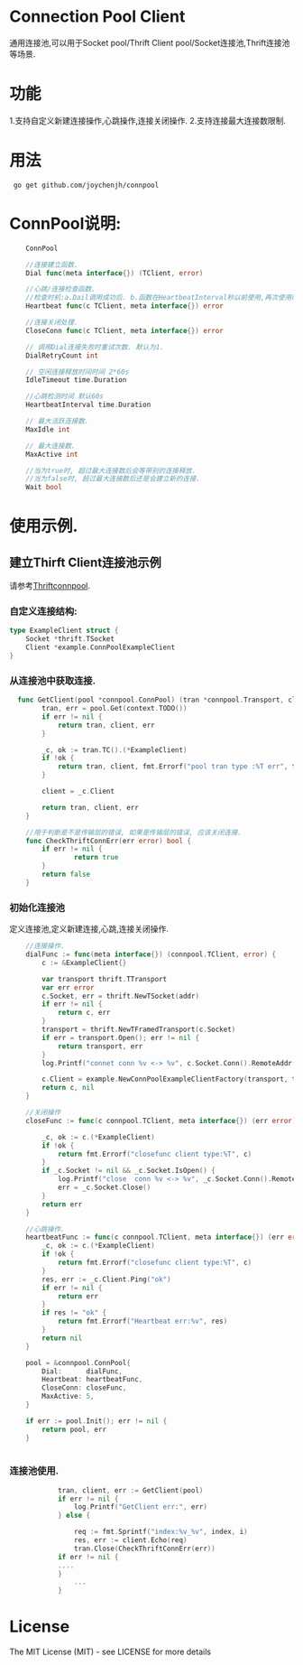 

# Connection Pool Client

   通用连接池,可以用于Socket pool/Thrift Client pool/Socket连接池,Thrift连接池等场景.


# 功能

  1.支持自定义新建连接操作,心跳操作,连接关闭操作.
  2.支持连接最大连接数限制.

# 用法

     go get github.com/joychenjh/connpool


# ConnPool说明:

```go
    ConnPool

	//连接建立函数.
	Dial func(meta interface{}) (TClient, error)

	//心跳/连接检查函数.
	//检查时机:a.Dail调用成功后. b.函数在HeartbeatInterval秒以前使用,再次使用时. c.保障MaxIdle个连接可用.
	Heartbeat func(c TClient, meta interface{}) error

	//连接关闭处理.
	CloseConn func(c TClient, meta interface{}) error

	// 调用Dial连接失败时重试次数. 默认为1.
	DialRetryCount int

	// 空闲连接释放时间时间 2*60s
	IdleTimeout time.Duration

	//心跳检测时间 默认60s
	HeartbeatInterval time.Duration

	// 最大活跃连接数.
	MaxIdle int

	// 最大连接数.
	MaxActive int

	//当为true时, 超过最大连接数后会等带别的连接释放.
	//当为false时, 超过最大连接数后还是会建立新的连接.
	Wait bool
```


# 使用示例.

## 建立Thirft Client连接池示例
  请参考[Thriftconnpool](https://github.com/joychenjh/connpool/tree/master/example/thriftconnpool).


### 自定义连接结构:

```go
type ExampleClient struct {
	Socket *thrift.TSocket
	Client *example.ConnPoolExampleClient
}

```

### 从连接池中获取连接.

```go
  func GetClient(pool *connpool.ConnPool) (tran *connpool.Transport, client *example.ConnPoolExampleClient, err error) {
    	tran, err = pool.Get(context.TODO())
    	if err != nil {
    		return tran, client, err
    	}

    	_c, ok := tran.TC().(*ExampleClient)
    	if !ok {
    		return tran, client, fmt.Errorf("pool tran type :%T err", tran.TC())
    	}

    	client = _c.Client

    	return tran, client, err
    }

    //用于判断是不是传输层的错误, 如果是传输层的错误, 应该关闭连接.
   	func CheckThriftConnErr(err error) bool {
       	if err != nil {
       			return true
       	}
       	return false
    }
```

### 初始化连接池

   定义连接池,定义新建连接,心跳,连接关闭操作.

```go
    //连接操作.
	dialFunc := func(meta interface{}) (connpool.TClient, error) {
		c := &ExampleClient{}

		var transport thrift.TTransport
		var err error
		c.Socket, err = thrift.NewTSocket(addr)
		if err != nil {
			return c, err
		}
		transport = thrift.NewTFramedTransport(c.Socket)
		if err = transport.Open(); err != nil {
			return transport, err
		}
		log.Printf("connet conn %v <-> %v", c.Socket.Conn().RemoteAddr(), c.Socket.Conn().LocalAddr())

		c.Client = example.NewConnPoolExampleClientFactory(transport, thrift.NewTBinaryProtocolFactoryDefault())
		return c, nil
	}

    //关闭操作
	closeFunc := func(c connpool.TClient, meta interface{}) (err error) {

		_c, ok := c.(*ExampleClient)
		if !ok {
			return fmt.Errorf("closefunc client type:%T", c)
		}
		if _c.Socket != nil && _c.Socket.IsOpen() {
			log.Printf("close  conn %v <-> %v", _c.Socket.Conn().RemoteAddr(), _c.Socket.Conn().LocalAddr())
			err = _c.Socket.Close()
		}
		return err
	}

    //心跳操作.
	heartbeatFunc := func(c connpool.TClient, meta interface{}) (err error) {
		_c, ok := c.(*ExampleClient)
		if !ok {
			return fmt.Errorf("closefunc client type:%T", c)
		}
		res, err := _c.Client.Ping("ok")
		if err != nil {
			return err
		}
		if res != "ok" {
			return fmt.Errorf("Heartbeat err:%v", res)
		}
		return nil
	}

	pool = &connpool.ConnPool{
		Dial:      dialFunc,
		Heartbeat: heartbeatFunc,
		CloseConn: closeFunc,
		MaxActive: 5,
	}

	if err := pool.Init(); err != nil {
		return pool, err
	}
	
```

	
### 连接池使用.
```go
    		tran, client, err := GetClient(pool)
    		if err != nil {
    			log.Printf("GetClient err:", err)
    		} else {

    			req := fmt.Sprintf("index:%v_%v", index, i)
    			res, err := client.Echo(req)
    			tran.Close(CheckThriftConnErr(err))
			if err != nil {
			....
			}
                ...
    		}

```


# License

The MIT License (MIT) - see LICENSE for more details
